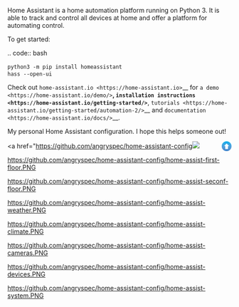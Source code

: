 Home Assistant is a home automation platform running on Python 3. It is able to track and control all devices at home and offer a platform for automating control.

To get started:

.. code:: bash

    python3 -m pip install homeassistant
    hass --open-ui

Check out `home-assistant.io <https://home-assistant.io>`__ for `a
demo <https://home-assistant.io/demo/>`__, `installation instructions <https://home-assistant.io/getting-started/>`__,
`tutorials <https://home-assistant.io/getting-started/automation-2/>`__ and `documentation <https://home-assistant.io/docs/>`__.

My personal Home Assistant configuration. I hope this helps someone out! 

<p>

<a href="https://github.com/CCOSTAN/Home-AssistantConfig#logo"><img align="right" border="0" src="https://raw.githubusercontent.com/CCOSTAN/Home-AssistantConfig/master/config/www/custom_ui/floorplan/images/branding/up_arrow.png" width="22" ></a>
    
<a href="https://github.com/angryspec/home-assistant-config<img src="https://github.com/angryspec/home-assistant-config/home-assist-main.PNG<img"/></a>

<https://github.com/angryspec/home-assistant-config/home-assist-first-floor.PNG>

<https://github.com/angryspec/home-assistant-config/home-assist-seconf-floor.PNG>

<https://github.com/angryspec/home-assistant-config/home-assist-weather.PNG>

<https://github.com/angryspec/home-assistant-config/home-assist-climate.PNG>

<https://github.com/angryspec/home-assistant-config/home-assist-cameras.PNG>

<https://github.com/angryspec/home-assistant-config/home-assist-devices.PNG>

<https://github.com/angryspec/home-assistant-config/home-assist-system.PNG>
</p>
